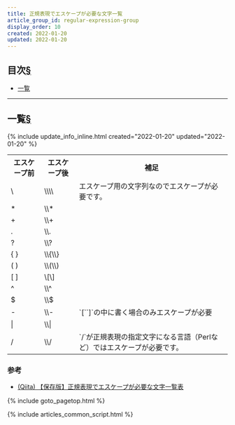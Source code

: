 ```yaml
---
title: 正規表現でエスケープが必要な文字一覧
article_group_id: regular-expression-group
display_order: 10
created: 2022-01-20
updated: 2022-01-20
---
```


## <a name="index">目次</a><a class="heading-anchor-permalink" href="#目次">§</a>

<ul id="index_ul">
<li><a href="#一覧">一覧</a></li>
</ul>

* * *
## <a name="一覧">一覧</a><a class="heading-anchor-permalink" href="#一覧">§</a>
<div class="chapter-updated">{% include update_info_inline.html created="2022-01-20" updated="2022-01-20" %}</div>
<table class="normal">
	<tr>
		<th markdown="span">エスケープ前</th>
		<th markdown="span">エスケープ後</th>
		<th markdown="span">補足</th>
	</tr>
	<tr>
		<td markdown="span">\</td>
		<td markdown="span">\\\\</td>
		<td markdown="span">エスケープ用の文字列なのでエスケープが必要です。</td>
	</tr>
	<tr>
		<td markdown="span">*</td>
		<td markdown="span">\\*</td>
		<td markdown="span"></td>
	</tr>
	<tr>
		<td markdown="span">+</td>
		<td markdown="span">\\+</td>
		<td markdown="span"></td>
	</tr>
	<tr>
		<td markdown="span">.</td>
		<td markdown="span">\\.</td>
		<td markdown="span"></td>
	</tr>
	<tr>
		<td markdown="span">?</td>
		<td markdown="span">\\?</td>
		<td markdown="span"></td>
	</tr>
	<tr>
		<td markdown="span">{ }</td>
		<td markdown="span">\\{\\}</td>
		<td markdown="span"></td>
	</tr>
	<tr>
		<td markdown="span">( )</td>
		<td markdown="span">\\(\\)</td>
		<td markdown="span"></td>
	</tr>
	<tr>
		<td markdown="span">[ ]</td>
		<td markdown="span">\[\]</td>
		<td markdown="span"></td>
	</tr>
	<tr>
		<td markdown="span">^</td>
		<td markdown="span">\\^</td>
		<td markdown="span"></td>
	</tr>
	<tr>
		<td markdown="span">$</td>
		<td markdown="span">\\$</td>
		<td markdown="span"></td>
	</tr>
	<tr>
		<td markdown="span">-</td>
		<td markdown="span">\\-</td>
		<td markdown="span">`[``]`の中に書く場合のみエスケープが必要</td>
	</tr>
	<tr>
		<td markdown="span">|</td>
		<td markdown="span">\\|</td>
		<td markdown="span"></td>
	</tr>
	<tr>
		<td markdown="span">/</td>
		<td markdown="span">\\/</td>
		<td markdown="span">`/`が正規表現の指定文字になる言語（Perlなど）ではエスケープが必要です。</td>
	</tr>
</table>

### 参考
- [(Qiita) 【保存版】正規表現でエスケープが必要な文字一覧表](https://qiita.com/katsukii/items/1c1550f064b4686c04d4)

{% include goto_pagetop.html %}

{% include articles_common_script.html %}

